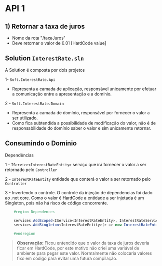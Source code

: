 
# API 1

## 1) Retornar a taxa de juros

* Nome da rota "/taxaJuros"
* Deve retornar o valor de 0.01 [HardCode value]

## Solution `InterestRate.sln`

A Solution é composta por dois projetos

1- `Soft.InterestRate.Api`
- Representa a camada de aplicação, responsável unicamente por efetuar a comunicação entre a apresentação e a domínio.

2 - `Soft.InterestRate.Domain`
- Representa a camada de domínio, responsável por fornecer o valor a ser utilizado.
- Como fica subtendida a possibilidade de modificação do valor, não é de responsabilidade do domínio saber o valor e sim unicamente retornar.

## Consumindo o Domínio

Dependências

1 - `IService<InterestRateEntity>` serviço que irá fornecer o valor a ser retornado pelo `Controller`

2 - `InterestRateEntity` entidade que conterá o valor a ser retornado pelo `Controller`

3 - Invertendo o controle. O controle da injeção de dependencias foi dado ao .net core. Como o valor é HardCode a entidade a ser injetada é um Singleton, pois não há risco de código concorrente.

```csharp
	#region Dependences

	services.AddScoped<IService<InterestRateEntity>, InterestRateService>();
	services.AddSingleton<InterestRateEntity>(r => new InterestRateEntity() { Value = 0.01M });

	#endregion
```

> **Observação:** Ficou entendido que o valor da taxa de juros deveria ficar em HardCode, por este motivo não criei uma variável de ambiente para pegar este valor. Normalmente não colocaria valores fixo em código para evitar uma futura compilação.


